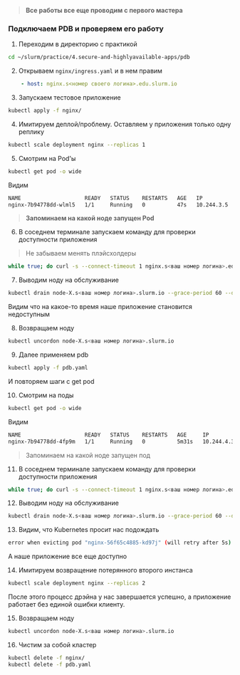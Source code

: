 > **Все работы все еще проводим с первого мастера**

### Подключаем PDB и проверяем его работу

1) Переходим в директорию с практикой
```bash
cd ~/slurm/practice/4.secure-and-highlyavailable-apps/pdb
```

2) Открываем `nginx/ingress.yaml` и в нем правим 
```yaml
    - host: nginx.s<номер своего логина>.edu.slurm.io
```

3) Запускаем тестовое приложение
```bash
kubectl apply -f nginx/
```

4) Имитируем деплой/проблему. Оставляем у приложения только одну реплику
```bash
kubectl scale deployment nginx --replicas 1
```

5) Смотрим на Pod'ы
```bash
kubectl get pod -o wide
```

Видим
```bash
NAME                    READY   STATUS    RESTARTS   AGE   IP           NODE                      NOMINATED NODE   READINESS GATES
nginx-7b94778dd-wlml5   1/1     Running   0          47s   10.244.3.5   node-1.sXXXXXX.slurm.io   <none>           <none>
```
> **Запоминаем на какой ноде запущен Pod**

6) В соседнем терминале запускаем команду для проверки доступности приложения

> Не забываем менять плэйсхолдеры

```bash
while true; do curl -s --connect-timeout 1 nginx.s<ваш номер логина>.edu.slurm.io -i | grep '200 OK' 2>&1 > /dev/null; if [ $? -eq 0 ]; then echo OK; else echo FAIL; fi; sleep 1; done
```

7) Выводим ноду на обслуживание
```bash
kubectl drain node-X.s<ваш номер логина>.slurm.io --grace-period 60 --delete-local-data --ignore-daemonsets --force
```
Видим что на какое-то время наше приложение становится недоступным

8) Возвращаем ноду
```bash
kubectl uncordon node-X.s<ваш номер логина>.slurm.io
```

9) Далее применяем pdb
```bash
kubectl apply -f pdb.yaml
```
И повторяем шаги с get pod

10) Смотрим на поды
```bash
kubectl get pod -o wide
```
Видим
```bash
NAME                    READY   STATUS    RESTARTS   AGE     IP           NODE                      NOMINATED NODE   READINESS GATES
nginx-7b94778dd-4fp9m   1/1     Running   0          5m31s   10.244.4.3   node-2.sXXXXXX.slurm.io   <none>           <none>
```
> Запоминаем на какой ноде запущен под

11) В соседнем терминале запускаем команду для проверки доступности приложения
```bash
while true; do curl -s --connect-timeout 1 nginx.s<ваш номер логина>.edu.slurm.io -i | grep '200 OK' 2>&1 > /dev/null; if [ $? -eq 0 ]; then echo OK; else echo FAIL; fi; sleep 1; done
```

12) Выводим ноду на обслуживание
```bash
kubectl drain node-X.s<ваш номер логина>.slurm.io --grace-period 60 --delete-local-data --ignore-daemonsets --force
```

13) Видим, что Kubernetes просит нас подождать
```bash
error when evicting pod "nginx-56f65c4885-kd97j" (will retry after 5s): Cannot evict pod as it would violate the pod's disruption budget.
```
А наше приложение все еще доступно

14) Имитируем возвращение потерянного второго инстанса
```bash
kubectl scale deployment nginx --replicas 2
```

После этого процесс дрэйна у нас завершается успешно, а приложение работает без единой ошибки клиенту.

15) Возвращаем ноду
```bash
kubectl uncordon node-X.s<ваш номер логина>.slurm.io
```

16) Чистим за собой кластер
```bash
kubectl delete -f nginx/
kubectl delete -f pdb.yaml
```
